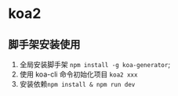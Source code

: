 # koa2

## 脚手架安装使用

1. 全局安装脚手架 `npm install -g koa-generator`;
2. 使用 koa-cli 命令初始化项目 `koa2 xxx`
3. 安装依赖`npm install & npm run dev`
